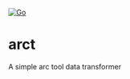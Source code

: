 [![Go](https://github.com/qba73/arct/actions/workflows/go.yml/badge.svg)](https://github.com/qba73/arct/actions/workflows/go.yml)


# arct
A simple arc tool data transformer
